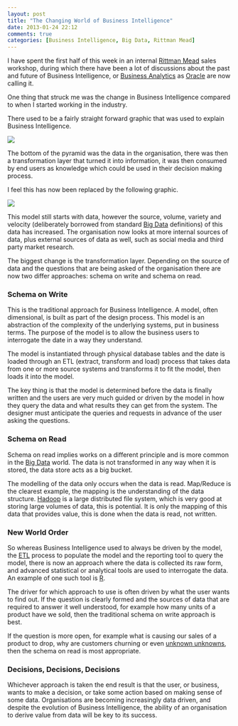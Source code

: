 ```yaml
---
layout: post
title: "The Changing World of Business Intelligence"
date: 2013-01-24 22:12
comments: true
categories: [Business Intelligence, Big Data, Rittman Mead]
---
```


I have spent the first half of this week in an internal [Rittman Mead](http://www.rittmanmead.com) sales workshop, during which there have been a lot of discussions about the past and future of Business Intelligence, or [Business Analytics](http://www.oracle.com/us/solutions/business-analytics/overview/ "Oracle Business Analytics - Overview | Solutions | Oracle") as [Oracle](http://www.oracle.com) are now calling it.

One thing that struck me was the change in Business Intelligence compared to when I started working in the industry.

<!-- more -->

There used to be a fairly straight forward graphic that was used to explain Business Intelligence.

![](https://dl.dropbox.com/u/299238/2013-01-23_22-31-32.png)

The bottom of the pyramid was the data in the organisation, there was then a transformation layer that turned it into information, it was then consumed by end users as knowledge which could be used in their decision making process.

I feel this has now been replaced by the following graphic.

![](https://dl.dropbox.com/u/299238/2013-01-23_22-33-58.png)

This model still starts with data, however the source, volume, variety and velocity (deliberately borrowed from standard [Big Data](http://en.wikipedia.org/wiki/Big_Data "Big Data") definitions) of this data has increased. The organisation now looks at more internal sources of data, plus external sources of data as well, such as social media and third party market research.

The biggest change is the transformation layer. Depending on the source of data and the questions that are being asked of the organisation there are now two differ approaches: schema on write and schema on read.

### Schema on Write

This is the traditional approach for Business Intelligence. A model, often dimensional, is built as part of the design process. This model is an abstraction of the complexity of the underlying systems, put in business terms. The purpose of the model is to allow the business users to interrogate the date in a way they understand.

The model is instantiated through physical database tables and the date is loaded through an ETL (extract, transform and load) process that takes data from one or more source systems and transforms it to fit the model, then loads it into the model.

The key thing is that the model is determined before the data is finally written and the users are very much guided or driven by the model in how they query the data and what results they can get from the system. The designer must anticipate the queries and requests in advance of the user asking the questions.

### Schema on Read

Schema on read implies works on a different principle and is more common in the [Big Data](http://en.wikipedia.org/wiki/Big_Data "Big Data") world. The data is not transformed in any way when it is stored, the data store acts as a big bucket.

The modelling of the data only occurs when the data is read. Map/Reduce is the clearest example, the mapping is the understanding of the data structure. [Hadoop](http://hadoop.apache.org/ "Welcome to Apache™ Hadoop®!") is a large distributed file system, which is very good at storing large volumes of data, this is potential. It is only the mapping of this data that provides value, this is done when the data is read, not written.

### New World Order

So whereas Business Intelligence used to always be driven by the model, the [ETL][1] process to populate the model and the reporting tool to query the model, there is now an approach where the data is collected its raw form, and advanced statistical or analytical tools are used to interrogate the data. An example of one such tool is [R][2].

The driver for which approach to use is often driven by what the user wants to find out. If the question is clearly formed and the sources of data that are required to answer it well understood, for example how many units of a product have we sold, then the traditional schema on write approach is best.

If the question is more open, for example what is causing our sales of a product to drop, why are customers churning or even [unknown unknowns](http://en.wikipedia.org/wiki/There_are_known_knowns "There are known knowns - Wikipedia, the free encyclopedia"), then the schema on read is most appropriate.

### Decisions, Decisions, Decisions

Whichever approach is taken the end result is that the user, or business, wants to make a decision, or take some action based on making sense of some data. Organisations are becoming increasingly data driven, and despite the evolution of Business Intelligence, the ability of an organisation to derive value from data will be key to its success.

[1]: http://en.wikipedia.org/wiki/Extract,_transform,_load "ETL"
[2]: http://en.wikipedia.org/wiki/R_(programming_language) "R"